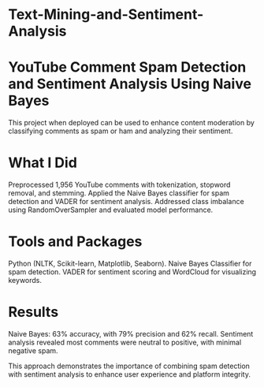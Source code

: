 # Text-Mining-and-Sentiment-Analysis
# YouTube Comment Spam Detection and Sentiment Analysis Using Naive Bayes
This project when deployed can be used to enhance content moderation by classifying comments as spam or ham and analyzing their sentiment.

# What I Did

Preprocessed 1,956 YouTube comments with tokenization, stopword removal, and stemming.
Applied the Naive Bayes classifier for spam detection and VADER for sentiment analysis.
Addressed class imbalance using RandomOverSampler and evaluated model performance.

# Tools and Packages
Python (NLTK, Scikit-learn, Matplotlib, Seaborn).
Naive Bayes Classifier for spam detection.
VADER for sentiment scoring and WordCloud for visualizing keywords.

# Results 
Naive Bayes: 63% accuracy, with 79% precision and 62% recall.
Sentiment analysis revealed most comments were neutral to positive, with minimal negative spam.

This approach demonstrates the importance of combining spam detection with sentiment analysis to enhance user experience and platform integrity.
